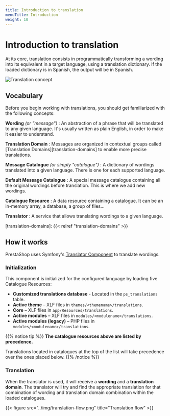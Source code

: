 ```yaml
---
title: Introduction to translation
menuTitle: Introduction
weight: 10
---
```


# Introduction to translation

At its core, translation consists in programmatically transforming a wording into its equivalent in a target language, using a translation dictionary. If the loaded dictionary is in Spanish, the output will be in Spanish.

![Translation concept](../img/translation-concept.png)

## Vocabulary

Before you begin working with translations, you should get familiarized with the following concepts:

**Wording** _(or "message")_
: An abstraction of a phrase that will be translated to any given language. It's usually written as plain English, in order to make it easier to understand.

**Translation Domain**
: Messages are organized in contextual groups called [Translation Domains][translation-domains] to enable more precise translations.

**Message Catalogue** _(or simply "catalogue")_
: A dictionary of wordings translated into a given language. There is one for each supported language.

**Default Message Catalogue**
: A special message catalogue containing all the original wordings before translation. This is where we add new wordings.

**Catalogue Resource**
: A data resource containing a catalogue. It can be an in-memory array, a database, a group of files...

**Translator**
: A service that allows translating wordings to a given language.

[translation-domains]: {{< relref "translation-domains" >}}

## How it works

PrestaShop uses Symfony's [Translator Component](https://symfony.com/doc/3.4/translation.html) to translate wordings. 

### Initialization

This component is initialized for the configured language by loading five Catalogue Resources:

* **Customized translations database** - Located in the `ps_translations` table.
* **Active theme** – XLF files in `themes/<themename>/translations`.
* **Core** – XLF files in `app/Resources/translations`.
* **Active modules** – XLF files in `modules/<modulename>/translations`.
* **Active modules (legacy)** – PHP files in `modules/<modulename>/translations`.

{{% notice tip %}}
**The catalogue resources above are listed by precedence.** 

Translations located in catalogues at the top of the list will take precedence over the ones placed below.
{{% /notice %}}

### Translation

When the translator is used, it will receive a **wording** and a **translation domain**. The translator will try and find the appropriate translation for that combination of wording and translation domain combination within the loaded catalogues.


{{< figure src="../img/translation-flow.png" title="Translation flow" >}}
